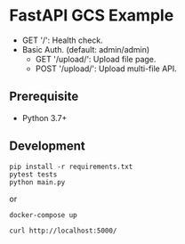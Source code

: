 # FastAPI GCS Example

- GET  '/': Health check.
- Basic Auth. (default: admin/admin)
  - GET  '/upload/': Upload file page.
  - POST '/upload/': Upload multi-file API.

## Prerequisite

- Python 3.7+

## Development

```shell
pip install -r requirements.txt 
pytest tests
python main.py
```

or 

```shell
docker-compose up
```

```shell
curl http://localhost:5000/
```